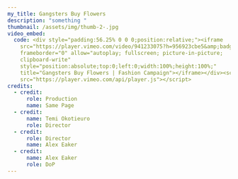 ```yaml
---
my_title: Gangsters Buy Flowers
description: "something "
thumbnail: /assets/img/thumb-2-.jpg
video_embed:
  code: <div style="padding:56.25% 0 0 0;position:relative;"><iframe
    src="https://player.vimeo.com/video/941233075?h=956923cbe5&amp;badge=0&amp;autopause=0&amp;player_id=0&amp;app_id=58479"
    frameborder="0" allow="autoplay; fullscreen; picture-in-picture;
    clipboard-write"
    style="position:absolute;top:0;left:0;width:100%;height:100%;"
    title="Gangsters Buy Flowers | Fashion Campaign"></iframe></div><script
    src="https://player.vimeo.com/api/player.js"></script>
credits:
  - credit:
      role: Production
      name: Same Page
  - credit:
      name: Temi Okotieuro
      role: Director
  - credit:
      role: Director
      name: Alex Eaker
  - credit:
      name: Alex Eaker
      role: DoP
---
```

